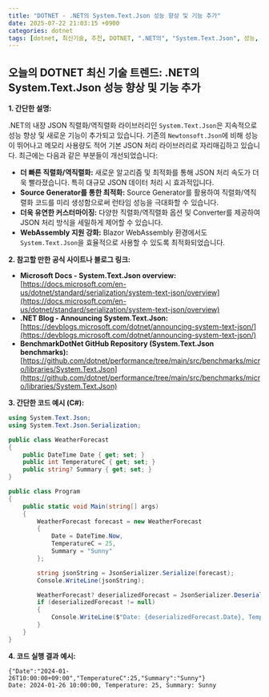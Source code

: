 ```yaml
---
title: "DOTNET - .NET의 System.Text.Json 성능 향상 및 기능 추가"
date: 2025-07-22 21:03:15 +0900
categories: dotnet
tags: [dotnet, 최신기술, 추천, DOTNET, ".NET의", "System.Text.Json", 성능, 향상, 기능, 추가]
---
```


## 오늘의 DOTNET 최신 기술 트렌드: **.NET의 System.Text.Json 성능 향상 및 기능 추가**

**1. 간단한 설명:**

.NET의 내장 JSON 직렬화/역직렬화 라이브러리인 `System.Text.Json`은 지속적으로 성능 향상 및 새로운 기능이 추가되고 있습니다. 기존의 `Newtonsoft.Json`에 비해 성능이 뛰어나고 메모리 사용량도 적어 기본 JSON 처리 라이브러리로 자리매김하고 있습니다. 최근에는 다음과 같은 부분들이 개선되었습니다:

*   **더 빠른 직렬화/역직렬화:** 새로운 알고리즘 및 최적화를 통해 JSON 처리 속도가 더욱 빨라졌습니다. 특히 대규모 JSON 데이터 처리 시 효과적입니다.
*   **Source Generator를 통한 최적화:** Source Generator를 활용하여 직렬화/역직렬화 코드를 미리 생성함으로써 런타임 성능을 극대화할 수 있습니다.
*   **더욱 유연한 커스터마이징:** 다양한 직렬화/역직렬화 옵션 및 Converter를 제공하여 JSON 처리 방식을 세밀하게 제어할 수 있습니다.
*   **WebAssembly 지원 강화:** Blazor WebAssembly 환경에서도 `System.Text.Json`을 효율적으로 사용할 수 있도록 최적화되었습니다.

**2. 참고할 만한 공식 사이트나 블로그 링크:**

*   **Microsoft Docs - System.Text.Json overview:** [https://docs.microsoft.com/en-us/dotnet/standard/serialization/system-text-json/overview](https://docs.microsoft.com/en-us/dotnet/standard/serialization/system-text-json/overview)
*   **.NET Blog - Announcing System.Text.Json:** [https://devblogs.microsoft.com/dotnet/announcing-system-text-json/](https://devblogs.microsoft.com/dotnet/announcing-system-text-json/)
*   **BenchmarkDotNet GitHub Repository (System.Text.Json benchmarks):** [https://github.com/dotnet/performance/tree/main/src/benchmarks/micro/libraries/System.Text.Json](https://github.com/dotnet/performance/tree/main/src/benchmarks/micro/libraries/System.Text.Json)

**3. 간단한 코드 예시 (C#):**

```csharp
using System.Text.Json;
using System.Text.Json.Serialization;

public class WeatherForecast
{
    public DateTime Date { get; set; }
    public int TemperatureC { get; set; }
    public string? Summary { get; set; }
}

public class Program
{
    public static void Main(string[] args)
    {
        WeatherForecast forecast = new WeatherForecast
        {
            Date = DateTime.Now,
            TemperatureC = 25,
            Summary = "Sunny"
        };

        string jsonString = JsonSerializer.Serialize(forecast);
        Console.WriteLine(jsonString);

        WeatherForecast? deserializedForecast = JsonSerializer.Deserialize<WeatherForecast>(jsonString);
        if (deserializedForecast != null)
        {
            Console.WriteLine($"Date: {deserializedForecast.Date}, Temperature: {deserializedForecast.TemperatureC}, Summary: {deserializedForecast.Summary}");
        }
    }
}
```

**4. 코드 실행 결과 예시:**

```
{"Date":"2024-01-26T10:00:00+09:00","TemperatureC":25,"Summary":"Sunny"}
Date: 2024-01-26 10:00:00, Temperature: 25, Summary: Sunny
```

